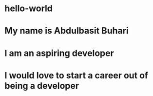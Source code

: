 # hello-world
# My name is Abdulbasit Buhari
# I am an aspiring developer
# I would love to start a career out of being a developer
